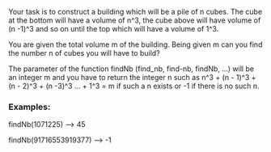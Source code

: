 Your task is to construct a building which will be a pile of n cubes. The cube at the bottom will have a volume of n^3, the cube above will have volume of (n -1)^3 and so on until the top which will have a volume of 1^3.

You are given the total volume m of the building. Being given m can you find the number n of cubes you will have to build?

The parameter of the function findNb (find_nb, find-nb, findNb, ...) will be an integer m and you have to return the integer n such as n^3 + (n - 1)^3 + (n - 2)^3 + (n -3)^3 ... + 1^3 = m if such a n exists or -1 if there is no such n.

### Examples:
findNb(1071225) --> 45

findNb(91716553919377) --> -1